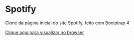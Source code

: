 # Spotify
 Clone da página inicial do site Spotify, feito com Bootstrap 4
 
 [Clique aqui para visualizar no browser](https://ziery-dev.github.io/Spotify-clone/)
